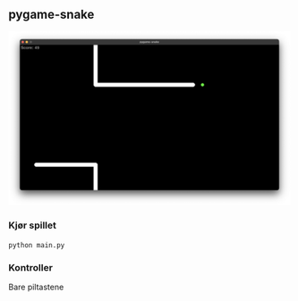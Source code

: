 ## pygame-snake

![forhåndsvisning](media/demo.png)

### Kjør spillet
`python main.py`

### Kontroller
Bare piltastene